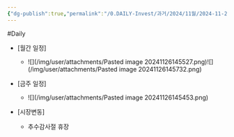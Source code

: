 ```yaml
---
{"dg-publish":true,"permalink":"/0.DAILY-Invest/과거/2024/11월/2024-11-29/","created":"2024-11-28T13:45:10.935+09:00","updated":"2025-06-03T20:08:43.636+09:00"}
---
```


#Daily 


- [월간 일정]
	- ![](/img/user/attachments/Pasted image 20241126145527.png)![](/img/user/attachments/Pasted image 20241126145732.png)

- [금주 일정]
	- ![](/img/user/attachments/Pasted image 20241126145453.png)


- [시장변동]
	- 추수감사절 휴장
